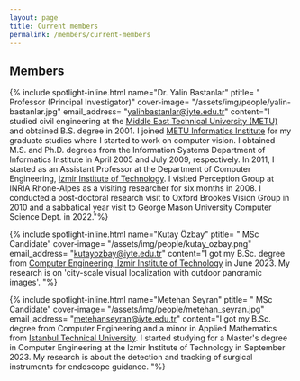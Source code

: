 ```yaml
---
layout: page
title: Current members
permalink: /members/current-members
---
```


## Members


{% include spotlight-inline.html
  name="Dr. Yalin Bastanlar"
  ptitle= " Professor (Principal Investigator)"
  cover-image= "/assets/img/people/yalin-bastanlar.jpg"
  email_address= "yalinbastanlar@iyte.edu.tr"
  content="I studied civil engineering at the [Middle East Technical University (METU)](http://www.metu.edu.tr) and obtained B.S. degree in 2001. I joined [METU Informatics Institute](http://www.ii.metu.edu.tr) for my graduate studies where I started to work on computer vision. I obtained M.S. and Ph.D. degrees from the Information Systems Department of Informatics Institute in April 2005 and July 2009, respectively. In 2011, I started as an Assistant Professor at the Department of Computer Engineering, [Izmir Institute of Technology](http://iyte.edu.tr). I visited Perception Group at INRIA Rhone-Alpes as a visiting researcher for six months in 2008. I conducted a post-doctoral research visit to Oxford Brookes Vision Group in 2010 and a sabbatical year visit to George Mason University Computer Science Dept. in 2022."%}

{% include spotlight-inline.html
  name="Kutay Özbay"
  ptitle= " MSc Candidate"
  cover-image= "/assets/img/people/kutay_ozbay.png"
  email_address= "kutayozbay@iyte.edu.tr"
  content="I got my B.Sc. degree from [Computer Engineering, Izmir Institute of Technology](https://ceng.iyte.edu.tr/) in June 2023. My research is on 'city-scale visual localization with outdoor panoramic images'. "%}

{% include spotlight-inline.html
  name="Metehan Seyran"
  ptitle= " MSc Candidate"
  cover-image= "/assets/img/people/metehan_seyran.jpg"
  email_address= "metehanseyran@iyte.edu.tr"
  content="I got my B.Sc. degree from Computer Engineering and a minor in Applied Mathematics from [Istanbul Technical University](https://itu.edu.tr/). I started studying for a Master's degree in Computer Engineering at the Izmir Institute of Technology in September 2023. My research is about the detection and tracking of surgical instruments for endoscope guidance. "%}

